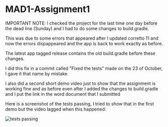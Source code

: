 # MAD1-Assignment1

IMPORTANT NOTE:
I checked the project for the last time one day before the dead line (Sunday) and I had to do some changes to build.gradle.

This was due to some errors that appeared after I updated corretto 11 and now the errors dispappeared and the app is back to work exactly as before.

The latest app tagged release contains the old build.gradle before these changes.

I did this fix in a commit called "Fixed the tests" made on the 23 of October, I gave it that name by mistake

I also did a second short demo video just to show that the assignment is working fine and as before even after I added the changes to build.gradle and I put the link in the word document that I submitted

Here is a screenshot of the tests passing, I tried to show that in the first demo but the video lagged when this happened:

![tests passing](https://user-images.githubusercontent.com/46385867/197383213-a42cb9af-b705-40bb-a7e3-18c8c16cd851.PNG)
